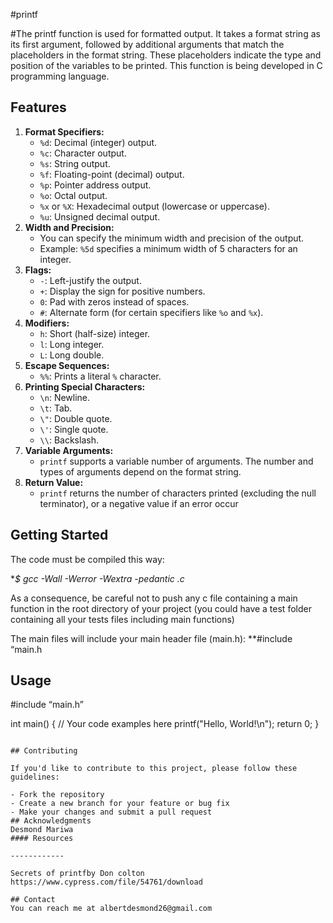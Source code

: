 #printf

#The printf function is used for formatted output. It takes a format string as its first argument, followed by additional arguments that match the placeholders in the format string. These placeholders indicate the type and position of the variables to be printed. This function is being developed in C programming language.

## Features
1. **Format Specifiers:**
   - `%d`: Decimal (integer) output.
   - `%c`: Character output.
   - `%s`: String output.
   - `%f`: Floating-point (decimal) output.
   - `%p`: Pointer address output.
   - `%o`: Octal output.
   - `%x` or `%X`: Hexadecimal output (lowercase or uppercase).
   - `%u`: Unsigned decimal output.
2. **Width and Precision:**
   - You can specify the minimum width and precision of the output.
   - Example: `%5d` specifies a minimum width of 5 characters for an integer.
3. **Flags:**
   - `-`: Left-justify the output.
   - `+`: Display the sign for positive numbers.
   - `0`: Pad with zeros instead of spaces.
   - `#`: Alternate form (for certain specifiers like `%o` and `%x`).
4. **Modifiers:**
   - `h`: Short (half-size) integer.
   - `l`: Long integer.
   - `L`: Long double.
5. **Escape Sequences:**
   - `%%`: Prints a literal `%` character.
6. **Printing Special Characters:**
   - `\n`: Newline.
   - `\t`: Tab.
   - `\"`: Double quote.
   - `\'`: Single quote.
   - `\\`: Backslash.
7. **Variable Arguments:**
   - `printf` supports a variable number of arguments. The number and types of arguments depend on the format string.
8. **Return Value:**
   - `printf` returns the number of characters printed (excluding the null terminator), or a negative value if an error occur
## Getting Started
The code must be compiled this way:

**$ gcc -Wall -Werror -Wextra -pedantic *.c**

As a consequence, be careful not to push any c file containing a main function in the root directory of your project (you could have a test folder containing all your tests files including main functions)

The main files will include your main header file (main.h): **#include “main.h

## Usage

#include “main.h”

int main() {
    // Your code examples here
    printf("Hello, World!\n");
    return 0;
}
```

## Contributing

If you'd like to contribute to this project, please follow these guidelines:

- Fork the repository
- Create a new branch for your feature or bug fix
- Make your changes and submit a pull request
## Acknowledgments
Desmond Mariwa
#### Resources

------------

Secrets of printfby Don colton
https://www.cypress.com/file/54761/download

## Contact
You can reach me at albertdesmond26@gmail.com
